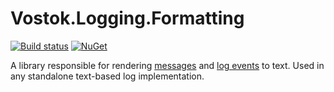 # Vostok.Logging.Formatting

[![Build status](https://ci.appveyor.com/api/projects/status/github/vostok/logging.formatting?svg=true&branch=master)](https://ci.appveyor.com/project/vostok/logging-formatting/branch/master)
[![NuGet](https://img.shields.io/nuget/v/Vostok.Logging.Formatting.svg)](https://www.nuget.org/packages/Vostok.Logging.Formatting/)

A library responsible for rendering [messages](Vostok.Logging.Formatting/LogMessageFormatter.cs) and [log events](Vostok.Logging.Formatting/LogEventFormatter.cs) to text. Used in any standalone text-based log implementation.
